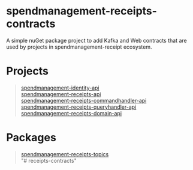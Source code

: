 # spendmanagement-receipts-contracts
A simple nuGet package project to add Kafka and Web contracts that are used by projects in spendmanagement-receipt ecosystem.

# Projects
> [spendmanagement-identity-api](https://github.com/fmattioli/spendmanagement-identity) <br/>
> [spendmanagement-receipts-api](https://github.com/fmattioli/spendmanagement-receipts-api) <br/>
> [spendmanagement-receipts-commandhandler-api](https://github.com/fmattioli/spendmanagement-receipts-commandhandler-api)  <br/>
> [spendmanagement-receipts-queryhandler-api](https://github.com/fmattioli/spendmanagement-receipts-queryhandler-api)  <br/>
> [spendmanagement-receipts-domain-api](https://github.com/fmattioli/spendmanagement-receipts-domain-api)  <br/>

#  Packages
> [spendmanagement-receipts-topics](https://github.com/fmattioli/spendmanagement-topics) <br/>
"# receipts-contracts" 
